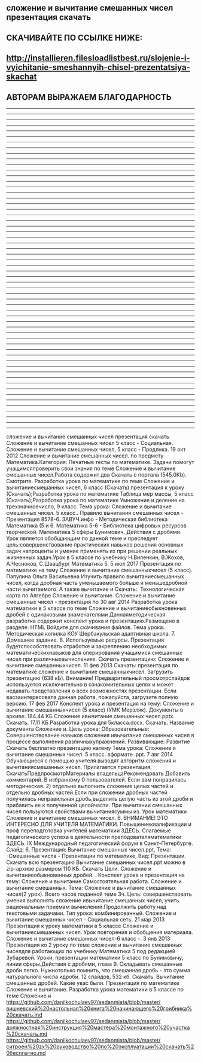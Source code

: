 сложение и вычитание смешанных чисел презентация скачать
--------------------------------------------------
СКАЧИВАЙТЕ ПО ССЫЛКЕ НИЖЕ:
--------------------------------------------------
http://installieren.filesloadlistbest.ru/slojenie-i-vyichitanie-smeshannyih-chisel-prezentatsiya-skachat
--------------------------------------------------
АВТОРАМ ВЫРАЖАЕМ БЛАГОДАРНОСТЬ
--------------------------------------------------
--------------------------------------------------
--------------------------------------------------
--------------------------------------------------
--------------------------------------------------
--------------------------------------------------
--------------------------------------------------
--------------------------------------------------
--------------------------------------------------
--------------------------------------------------
--------------------------------------------------
--------------------------------------------------
--------------------------------------------------
--------------------------------------------------
--------------------------------------------------
--------------------------------------------------
--------------------------------------------------
--------------------------------------------------
--------------------------------------------------
--------------------------------------------------
--------------------------------------------------
--------------------------------------------------
--------------------------------------------------
--------------------------------------------------
--------------------------------------------------
--------------------------------------------------
--------------------------------------------------
--------------------------------------------------
--------------------------------------------------
--------------------------------------------------
--------------------------------------------------
--------------------------------------------------
--------------------------------------------------
--------------------------------------------------
--------------------------------------------------
--------------------------------------------------
--------------------------------------------------
--------------------------------------------------
--------------------------------------------------
--------------------------------------------------
--------------------------------------------------
--------------------------------------------------
--------------------------------------------------
--------------------------------------------------
--------------------------------------------------
--------------------------------------------------
--------------------------------------------------
--------------------------------------------------
--------------------------------------------------
--------------------------------------------------
--------------------------------------------------
--------------------------------------------------
--------------------------------------------------
--------------------------------------------------
--------------------------------------------------
--------------------------------------------------
--------------------------------------------------
--------------------------------------------------
--------------------------------------------------
сложение и вычитание смешанных чисел презентация скачать Сложение и вычитание смешанных чисел 5 класс - Социальная. Сложение и вычитание смешанных чисел, 5 класс - Продлнка. 19 окт 2012  Сложение и вычитание смешанных чисел. по предмету Математика.Категория: Печатные тесты по математике.  Задачи помогут учащимсяпроверить свои знания по теме Сложение и вычитание смешанных чисел.Работа содержит два  Скачать с портала (545.0Kb). Смотрите. Разработка урока по математике по теме Сложение и вычитаниесмешанных чисел, 6 класс (Скачать) презентация к уроку (Скачать);Разработка урока по математике Таблица мер массы, 5 класс (Скачать);Разработка урока по математике Умножение и деление на трехзначноечисло, 9 класс. Тема урока: Сложение и вычитание смешанных чисел. 5 класс.. Правило вычитания смешанных чисел - Презентация 8578-6. ЗАВУЧ.инфо - Методическая библиотека  Математика (5 и 6. Математика 5-6 - Библиотека цифровых ресурсов творческой. Математика 5 сферы Бунимович. Действия с дробями. Урок является обобщающим по данной теме и преследует цель:совершенствование практических навыков решения основных задач напроценты и умение применять их при решении реальных жизненных задач.Урок в 5 классе по учебнику Н.Виленкин, В.Жохов, А.Чесноков, С.Швацбург Математика 5. 5 июл 2017  Презентация по математике на тему Сложение и вычитание смешанныхчисел (5 класс). Папулина Ольга Васильевна  Изучить правило вычитаниесмешанных чисел, когда дробная часть уменьшаемого больше и меньшедробной части вычитаемого. А также вычитание и  Скачать:. Технологическая карта по Алгебре Сложение и вычитание. Сложение и вычитание смешанных чисел - презентация по
30 авг 2014  Разработка урока математики в 5 классе по теме Сложение и вычитаниеобыкновенных дробей с одинаковыми знаменателями  Даннаяметодическая разработка содержит конспект урока и презентацию.Размещено в разделе:  HTML Войдите для скачивания файлов. Тема урока:. Методическая копилка  КОУ Шербакульская адаптивная школа. 7. Домашнее задание. 8. Используемые ресурсы. Презентация будетспособствовать отработке и закреплению необходимых математическихнавыков для оперирования учащимися смешанных чисел при различныхвычислениях. Скачать презентацию: Сложение и вычитание смешанныхчисел. 11 фев 2013  Скачать: презентация по математике сложение и вычитание смешанныхчисел. Загрузить презентацию (638 кБ). Внимание! Предварительный просмотрслайдов используется исключительно в ознакомительных целях и может недавать представления о всех возможностях презентации. Если васзаинтересовала данная работа, пожалуйста, загрузите полную версию. 17 фев 2017  Конспект урока и презентация на тему: Сложение и вычитание смешанныхчисел (5 класс) (УМК Мерзляк). Документы в архиве: 184.44 КБ Сложение ивычитание смешанных чисел.pptx. Скачать. 17.11 КБ Разработка урока для 5класса.docx. Скачать. Название документа Сложение и. Цель урока: Образовательные: Совершенствование навыков сложения ивычитания смешанных чисел в процессе выполнения различныхупражнений. Развивающие: Развитие  Скачать бесплатно презентацию натему Тема урока: Сложение и вычитание смешанных чисел. 5 класс. вформате .ppt. 7 авг 2014  Обучающиеся с помощью учителя выводят алгоритм сложения и вычитаниясмешанных чисел. Прилагается презентация. СкачатьПредпросмотрМатериалы владельцаРекомендовать Добавить комментарий. В избранному 0 пользователей. Если вам понравилась методическая. 2) отдельно выполнить сложение целых частей и отдельно дробных частей.Если при сложении дробных частей получилась неправильная дробь,выделить целую часть из этой дроби и прибавить ее к полученной целойчасти. При вычитании смешанных чисел пользуются свойствами вычитаниясуммы из. Урок математики Сложение и вычитание смешанных чисел. 6. ВНИМАНИЕ! ЭТО ИНТЕРЕСНО ДЛЯ УЧИТЕЛЯ МАТЕМАТИКИ. Повышениеквалификации и проф.переподготовка учителей математкии ЗДЕСЬ. Слагаемые педагогического успеха в деятельности преподователяматематики ЗДЕСЬ. IX Международный педагогический форум в Санкт-Петербурге. Слайд: 6, Презентация: Вычитание смешанных чисел.ppt, Тема: -Смешанные числа - Презентации по математике, Вид: Презентации. Скачать всю презентацию Вычитание смешанных чисел.ppt можно в zip-архиве размером 110 КБ. Скачать  Цели. Сложение и вычитаниеобыкновенных дробей. . Конспект урока и презентация на тему: Сложение и вычитание
Самостоятельная работа. Сложение и вычитание смешанных. Тема:  Сложение и вычитание смешанных чисел(2 урок). Всего часов поданной теме  3ч. Цель: совершенствовать умения выполнять сложение ивычитание смешанных чисел, учить рациональным приемам вычислений.Продолжить работу над текстовыми задачами. Тип урока: комбинированный. Сложение и вычитание смешанных чисел - Социальная сеть. 21 мар 2013  Презентация к уроку математики в 5 классе Сложение и вычитаниесмешанных чисел. Урок повторения и обобщения материала. Сложение и вычитание смешанных чисел-6 класс -. 3 янв 2013  Презентация ко 2 уроку по теме сложение и вычитание смешанных чиселдля работающих по учебнику Математика 5 под редакцией Зубаревой. Уроки, презентации математики 5 класс по Бунимовичу, линии сферы.Действия с дробями, глава 9.  Складывать смешанные дроби легко. Нужнотолько помнить, что смешанная дробь - это сумма натурального числа идроби. 12 слайдов, 532 кб. Скачать. Вычитание смешанных дробей. Какие увас были. Презентация по математике Сложение и вычитание. Разработка урока математики в 5 классе по теме Сложение и
https://github.com/danilkochulaev97/sedanmiata/blob/master/вишневский%20настольная%20книга%20начинающего%20грибника%20скачать.md
https://github.com/danilkochulaev97/sedanmiata/blob/master/должностная%20инструкция%20мастера%20монтажного%20участка%20скачать.md
https://github.com/danilkochulaev97/sedanmiata/blob/master/ситроен%20zx%20руководство%20по%20эксплуатации%20скачать%20бесплатно.md